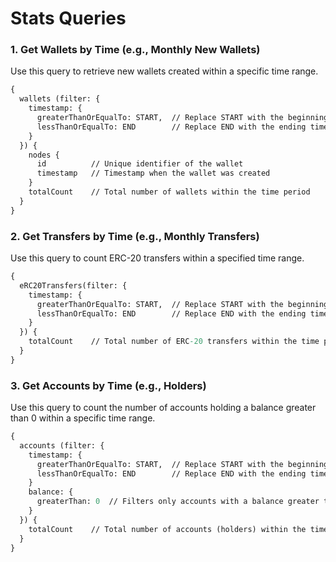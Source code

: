 # Stats Queries

### 1. Get Wallets by Time (e.g., Monthly New Wallets)

Use this query to retrieve new wallets created within a specific time range.

```graphql
{
  wallets (filter: {
    timestamp: {
      greaterThanOrEqualTo: START,  // Replace START with the beginning timestamp
      lessThanOrEqualTo: END        // Replace END with the ending timestamp
    }
  }) {
    nodes {
      id          // Unique identifier of the wallet
      timestamp   // Timestamp when the wallet was created
    }
    totalCount    // Total number of wallets within the time period
  }
}
```

### 2. Get Transfers by Time (e.g., Monthly Transfers)

Use this query to count ERC-20 transfers within a specified time range.

```graphql
{
  eRC20Transfers(filter: {
    timestamp: {
      greaterThanOrEqualTo: START,  // Replace START with the beginning timestamp
      lessThanOrEqualTo: END        // Replace END with the ending timestamp
    }
  }) {
    totalCount    // Total number of ERC-20 transfers within the time period
  }
}
```

### 3. Get Accounts by Time (e.g., Holders)

Use this query to count the number of accounts holding a balance greater than 0 within a specific time range.

```graphql
{
  accounts (filter: {
    timestamp: {
      greaterThanOrEqualTo: START,  // Replace START with the beginning timestamp
      lessThanOrEqualTo: END        // Replace END with the ending timestamp
    }
    balance: {
      greaterThan: 0  // Filters only accounts with a balance greater than 0
    }
  }) {
    totalCount    // Total number of accounts (holders) within the time period
  }
}
```